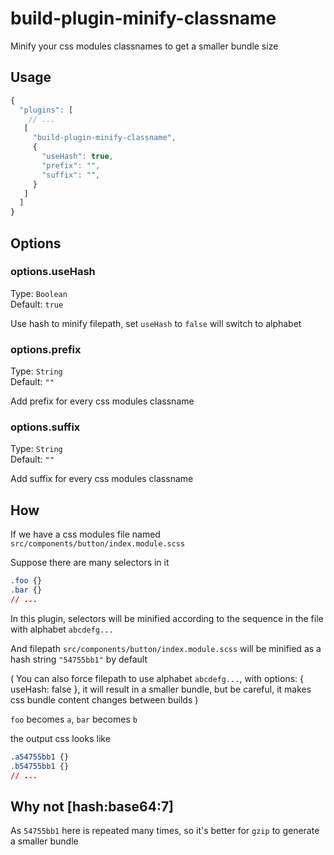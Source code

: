# build-plugin-minify-classname

Minify your css modules classnames to get a smaller bundle size

## Usage

```js
{
  "plugins": [
    // ...
   [
     "build-plugin-minify-classname",
     {
       "useHash": true,
       "prefix": "",
       "suffix": "",
     }
   ]
  ]
}
```

## Options

### options.useHash

Type: `Boolean`\
Default: `true`

Use hash to minify filepath, set `useHash` to `false` will switch to alphabet

### options.prefix

Type: `String`\
Default: `""`

Add prefix for every css modules classname

### options.suffix

Type: `String`\
Default: `""`

Add suffix for every css modules classname

## How

If we have a css modules file named `src/components/button/index.module.scss`

Suppose there are many selectors in it

```css
.foo {}
.bar {}
// ...
```

In this plugin, selectors will be minified according to the sequence in the file with alphabet `abcdefg...`

And filepath `src/components/button/index.module.scss` will be minified as a hash string `"54755bb1"` by default

( You can also force filepath to use alphabet `abcdefg...`, with options: { useHash: false }, it will result in a smaller bundle, but be careful, it makes css bundle content changes between builds )

`foo` becomes `a`, `bar` becomes `b`

the output css looks like

```css
.a54755bb1 {}
.b54755bb1 {}
// ...
```

## Why not [hash:base64:7]

As `54755bb1` here is repeated many times, so it's better for `gzip` to generate a smaller bundle